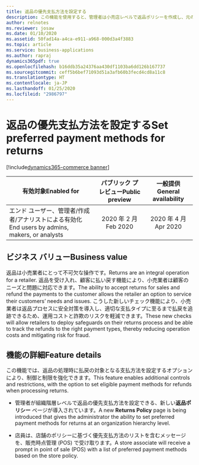 ```yaml
---
title: 返品の優先支払方法を設定する
description: この機能を使用すると、管理者は小売店レベルで返品ポリシーを作成し、元の支払方法に基づいて優先払戻支払方法を設定できます。
author: relnotes
ms.reviewer: josaw
ms.date: 01/10/2020
ms.assetid: 50fad14a-a4ca-e911-a968-000d3a4f3883
ms.topic: article
ms.service: business-applications
ms.author: rapraj
dynamics365pdf: true
ms.openlocfilehash: b16ddb35a24376aa430df1103ba6dd126b167737
ms.sourcegitcommit: ceff5b6bef71093d51a3afb60b3fecd4cd8a11c8
ms.translationtype: HT
ms.contentlocale: ja-JP
ms.lasthandoff: 01/25/2020
ms.locfileid: "2986797"
---
```

# <a name="set-preferred-payment-methods-for-returns"></a><span data-ttu-id="32be6-103">返品の優先支払方法を設定する</span><span class="sxs-lookup"><span data-stu-id="32be6-103">Set preferred payment methods for returns</span></span>
[!include[dynamics365-commerce banner](../includes/dynamics365-commerce.md)]

| <span data-ttu-id="32be6-104">有効対象</span><span class="sxs-lookup"><span data-stu-id="32be6-104">Enabled for</span></span>    |  <span data-ttu-id="32be6-105">パブリック プレビュー</span><span class="sxs-lookup"><span data-stu-id="32be6-105">Public preview</span></span> | <span data-ttu-id="32be6-106">一般提供</span><span class="sxs-lookup"><span data-stu-id="32be6-106">General availability</span></span> | 
| ---------- | :----------: |:----------: |
|<span data-ttu-id="32be6-107">エンド ユーザー、管理者/作成者/アナリストによる有効化</span><span class="sxs-lookup"><span data-stu-id="32be6-107">End users by admins, makers, or analysts</span></span>|<span data-ttu-id="32be6-108">2020 年 2 月</span><span class="sxs-lookup"><span data-stu-id="32be6-108">Feb 2020</span></span>| <span data-ttu-id="32be6-109">2020 年 4 月</span><span class="sxs-lookup"><span data-stu-id="32be6-109">Apr 2020</span></span>|


## <a name="business-value"></a><span data-ttu-id="32be6-110">ビジネス バリュー</span><span class="sxs-lookup"><span data-stu-id="32be6-110">Business value</span></span>
<!-- bv start -->
<span data-ttu-id="32be6-111">返品は小売業者にとって不可欠な操作です。</span><span class="sxs-lookup"><span data-stu-id="32be6-111">Returns are an integral operation for a retailer.</span></span> <span data-ttu-id="32be6-112">返品を受け入れ、顧客に払い戻す機能により、小売業者は顧客のニーズと問題に対応できます。</span><span class="sxs-lookup"><span data-stu-id="32be6-112">The ability to accept returns for sales and refund the payments to the customer allows the retailer an option to service their customers’ needs and issues.</span></span> <span data-ttu-id="32be6-113">こうした新しいチェック機能により、小売業者は返品プロセスに安全対策を導入し、適切な支払タイプに至るまで払戻を追跡できるため、運用コストと詐欺のリスクを軽減できます。</span><span class="sxs-lookup"><span data-stu-id="32be6-113">These new checks will allow retailers to deploy safeguards on their returns process and be able to track the refunds to the right payment types, thereby reducing operation costs and mitigating risk for fraud.</span></span> 
<!-- bv end -->



## <a name="feature-details"></a><span data-ttu-id="32be6-114">機能の詳細</span><span class="sxs-lookup"><span data-stu-id="32be6-114">Feature details</span></span>
<!--feature detail start -->
<span data-ttu-id="32be6-115">この機能では、返品の処理時に払戻の対象となる支払方法を設定するオプションにより、制御と制限を強化できます。</span><span class="sxs-lookup"><span data-stu-id="32be6-115">This feature enables additional controls and restrictions, with the option to set eligible payment methods for refunds when processing returns.</span></span>

- <span data-ttu-id="32be6-116">管理者が組織階層レベルで返品の優先支払方法を設定できる、新しい**返品ポリシー** ページが導入されています。</span><span class="sxs-lookup"><span data-stu-id="32be6-116">A new **Returns Policy** page is being introduced that gives the administrator the ability to set preferred payment methods for returns at an organization hierarchy level.</span></span> 

- <span data-ttu-id="32be6-117">店員は、店舗のポリシーに基づく優先支払方法のリストを含むメッセージを、販売時点管理 (POS) で受け取ります。</span><span class="sxs-lookup"><span data-stu-id="32be6-117">A store associate will receive a prompt in point of sale (POS) with a list of preferred payment methods based on the store policy.</span></span>
<!--feature detail end -->









